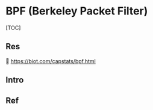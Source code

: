 # BPF (Berkeley Packet Filter)

[TOC]



## Res
📄 https://biot.com/capstats/bpf.html



## Intro


## Ref

